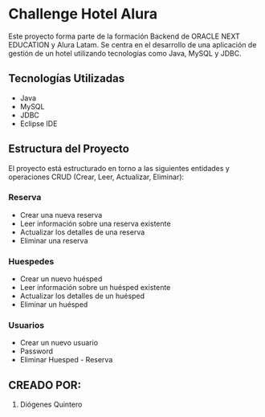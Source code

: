 # Challenge Hotel Alura

Este proyecto forma parte de la formación Backend de ORACLE NEXT EDUCATION y Alura Latam. Se centra en el desarrollo de una aplicación de gestión de un hotel utilizando tecnologías como Java, MySQL y JDBC.

## Tecnologías Utilizadas

- Java
- MySQL
- JDBC
- Eclipse IDE

## Estructura del Proyecto

El proyecto está estructurado en torno a las siguientes entidades y operaciones CRUD (Crear, Leer, Actualizar, Eliminar):

### Reserva

- Crear una nueva reserva
- Leer información sobre una reserva existente
- Actualizar los detalles de una reserva
- Eliminar una reserva

### Huespedes

- Crear un nuevo huésped
- Leer información sobre un huésped existente
- Actualizar los detalles de un huésped
- Eliminar un huésped

### Usuarios

- Crear un nuevo usuario
- Password
- Eliminar Huesped - Reserva

## CREADO POR:

1. Diógenes Quintero
